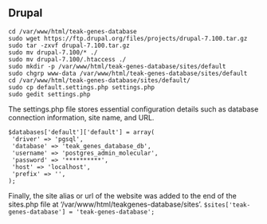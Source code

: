 ## Drupal ##
```
cd /var/www/html/teak-genes-database
sudo wget https://ftp.drupal.org/files/projects/drupal-7.100.tar.gz
sudo tar -zxvf drupal-7.100.tar.gz
sudo mv drupal-7.100/* ./
sudo mv drupal-7.100/.htaccess ./
sudo mkdir -p /var/www/html/teak-genes-database/sites/default
sudo chgrp www-data /var/www/html/teak-genes-database/sites/default
cd /var/www/html/teak-genes-database/sites/default/
sudo cp default.settings.php settings.php
sudo gedit settings.php
```

The settings.php file stores essential configuration details such as database connection information, site name,
and URL.
```
$databases['default']['default'] = array(
 'driver' => 'pgsql',
 'database' => 'teak_genes_database_db',
 'username' => 'postgres_admin_molecular',
 'password' => '**********',
 'host' => 'localhost',
 'prefix' => '',
);
```
Finally, the site alias or url of the website was added to the end of the sites.php file at ‘/var/www/html/teakgenes-database/sites’.
`$sites['teak-genes-database'] = 'teak-genes-database';`
